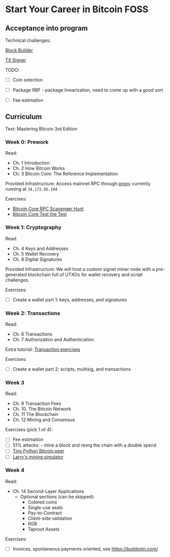 # Start Your Career in Bitcoin FOSS


## Acceptance into program

Technical challenges:

[Block Builder](https://github.com/chaincodelabs/code-challenge/tree/master/block_constructor)

[TX Signer](https://github.com/chaincodelabs/code-challenge/tree/master/sign_transactions)

TODO:
- [ ] Coin selection
- [ ] Package RBF - package linearization, need to come up with a good sort
- [ ] Fee estimation


## Curriculum

Text: Mastering Bitcoin 3rd Edition


### Week 0: Prework

Read:
- Ch. 1 Introduction
- Ch. 2 How Bitcoin Works
- Ch. 3 Bitcoin Core: The Reference Implementation

Provided Infrastructure:
Access mainnet RPC through [proxy](https://github.com/pinheadmz/rpc-auth-proxy)
currently running at `34.172.95.104`

Exercises:
- [Bitcoin Core RPC Scavenger Hunt](exercises/RPC-scavenger-hunt)
- [Bitcoin Core Test the Test](https://github.com/chaincodelabs/bitcoin-core-test-the-test)


### Week 1: Cryptography

Read:
- Ch. 4 Keys and Addresses
- Ch. 5 Wallet Recovery
- Ch. 8 Digital Signatures

Provided Infrastructure:
We will host a custom signet miner node with a pre-generated blockchain
full of UTXOs for wallet recovery and script challenges.

Exercises:
- [ ] Create a wallet part 1: keys, addresses, and signatures


### Week 2: Transactions

Read:
- Ch. 6 Transactions
- Ch. 7 Authorization and Authentication

Extra tutorial:
[Transaction exercises](https://github.com/chaincodelabs/bitcoin-tx-tutorial)

Exercises:
- [ ] Create a wallet part 2: scripts, multisig, and transactions


### Week 3

Read:
- Ch. 9 Transaction Fees
- Ch. 10. The Bitcoin Network
- Ch. 11 The Blockchain
- Ch. 12 Mining and Consensus

Exercises (pick 1 of 4):
- [ ] Fee estimation
- [ ] 51% attacks: - mine a block and reorg the chain with a double spend
- [ ] [Tiny Python Bitcoin peer](https://github.com/willcl-ark/tinybitcoinpeer)
- [ ] [Larry's mining simulator](https://github.com/LarryRuane/minesim)

### Week 4

Read:
- Ch. 14 Second-Layer Applications
  - Optional sections (can be skipped): 
    - Colored coins
    - Single-use seals
    - Pay-to-Contract
    - Client-side validation
    - RGB
    - Taproot Assets

Exercises:
- [ ] Invoices, spontaneous payments oriented, see https://buildonln.com/
